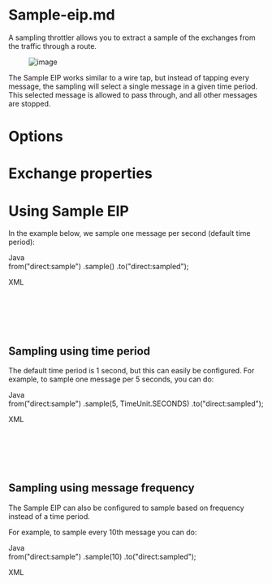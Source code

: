 # Sample-eip.md

A sampling throttler allows you to extract a sample of the exchanges
from the traffic through a route.

<figure>
<img src="eip/WireTap.gif" alt="image" />
</figure>

The Sample EIP works similar to a wire tap, but instead of tapping every
message, the sampling will select a single message in a given time
period. This selected message is allowed to pass through, and all other
messages are stopped.

# Options

# Exchange properties

# Using Sample EIP

In the example below, we sample one message per second (default time
period):

Java  
from("direct:sample")
.sample()
.to("direct:sampled");

XML  
<route>  
<from uri="direct:sample"/>  
<sample>  
<to uri="direct:sampled"/>  
</sample>  
</route>

## Sampling using time period

The default time period is 1 second, but this can easily be configured.
For example, to sample one message per 5 seconds, you can do:

Java  
from("direct:sample")
.sample(5, TimeUnit.SECONDS)
.to("direct:sampled");

XML  
<route>  
<from uri="direct:sample"/>  
<sample samplePeriod="5000">  
<to uri="direct:sampled"/>  
</sample>  
</route>

## Sampling using message frequency

The Sample EIP can also be configured to sample based on frequency
instead of a time period.

For example, to sample every 10th message you can do:

Java  
from("direct:sample")
.sample(10)
.to("direct:sampled");

XML  
<route>  
<from uri="direct:sample"/>  
<sample messageFrequency="10">  
<to uri="direct:sampled"/>  
</sample>  
</route>
